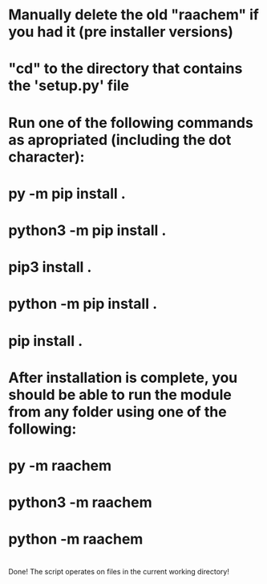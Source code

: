 # Manually delete the old "raachem" if you had it (pre installer versions)
# "cd" to the directory that contains the 'setup.py' file
# Run one of the following commands as apropriated (including the dot character):
#
# py -m pip install .
# python3 -m pip install .
# pip3 install .
# python -m pip install .
# pip install .
#
# After installation is complete, you should be able to run the module from any folder using one of the following:
#
# py -m raachem
# python3 -m raachem
# python -m raachem
#
Done! The script operates on files in the current working directory!
#
